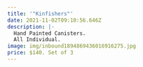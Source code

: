 ```yaml
---
title: '"Kinfishers"'
date: 2021-11-02T09:10:56.646Z
description: |-
  Hand Painted Canisters.
  All Individual. 
image: img/inbound1894869436016916275.jpg
price: $140. Set of 3
---
```

![]()